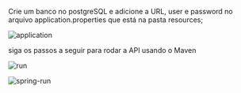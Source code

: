 Crie um banco no postgreSQL e adicione a URL, user e password no arquivo application.properties que está na pasta resources;

![application](https://user-images.githubusercontent.com/45312862/103104324-3b622280-4605-11eb-9a3e-7321996c9ba2.jpg)

siga os passos a seguir para rodar a API usando o Maven

![run](https://user-images.githubusercontent.com/45312862/103104441-ee328080-4605-11eb-8fc2-cabc8950e150.jpg)

![spring-run](https://user-images.githubusercontent.com/45312862/103104471-3651a300-4606-11eb-93ad-9a76c63318cf.jpg)
